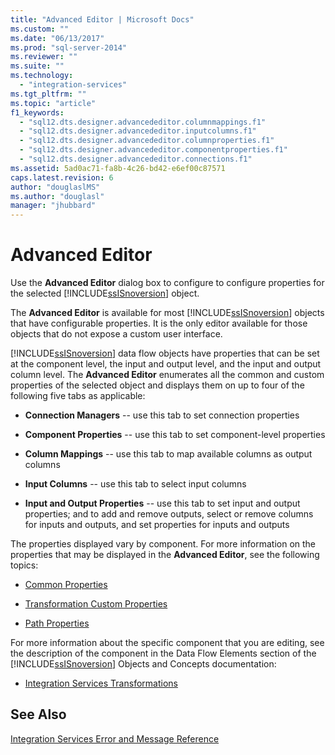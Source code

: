 ```yaml
---
title: "Advanced Editor | Microsoft Docs"
ms.custom: ""
ms.date: "06/13/2017"
ms.prod: "sql-server-2014"
ms.reviewer: ""
ms.suite: ""
ms.technology: 
  - "integration-services"
ms.tgt_pltfrm: ""
ms.topic: "article"
f1_keywords: 
  - "sql12.dts.designer.advancededitor.columnmappings.f1"
  - "sql12.dts.designer.advancededitor.inputcolumns.f1"
  - "sql12.dts.designer.advancededitor.columnproperties.f1"
  - "sql12.dts.designer.advancededitor.componentproperties.f1"
  - "sql12.dts.designer.advancededitor.connections.f1"
ms.assetid: 5ad0ac71-fa8b-4c26-bd42-e6ef00c87571
caps.latest.revision: 6
author: "douglaslMS"
ms.author: "douglasl"
manager: "jhubbard"
---
```

# Advanced Editor
  Use the **Advanced Editor** dialog box to configure to configure properties for the selected [!INCLUDE[ssISnoversion](../includes/ssisnoversion-md.md)] object.  
  
 The **Advanced Editor** is available for most [!INCLUDE[ssISnoversion](../includes/ssisnoversion-md.md)] objects that have configurable properties. It is the only editor available for those objects that do not expose a custom user interface.  
  
 [!INCLUDE[ssISnoversion](../includes/ssisnoversion-md.md)] data flow objects have properties that can be set at the component level, the input and output level, and the input and output column level. The **Advanced Editor** enumerates all the common and custom properties of the selected object and displays them on up to four of the following five tabs as applicable:  
  
-   **Connection Managers** -- use this tab to set connection properties  
  
-   **Component Properties** -- use this tab to set component-level properties  
  
-   **Column Mappings** -- use this tab to map available columns as output columns  
  
-   **Input Columns** -- use this tab to select input columns  
  
-   **Input and Output Properties** -- use this tab to set input and output properties; and to add and remove outputs, select or remove columns for inputs and outputs, and set properties for inputs and outputs  
  
 The properties displayed vary by component. For more information on the properties that may be displayed in the **Advanced Editor**, see the following topics:  
  
-   [Common Properties](../../2014/integration-services/common-properties.md)  
  
-   [Transformation Custom Properties](../../2014/integration-services/transformation-custom-properties.md)  
  
-   [Path Properties](../../2014/integration-services/path-properties.md)  
  
 For more information about the specific component that you are editing, see the description of the component in the Data Flow Elements section of the [!INCLUDE[ssISnoversion](../includes/ssisnoversion-md.md)] Objects and Concepts documentation:  
  
-   [Integration Services Transformations](../../2014/integration-services/integration-services-transformations.md)  
  
## See Also  
 [Integration Services Error and Message Reference](../../2014/integration-services/integration-services-error-and-message-reference.md)  
  
  